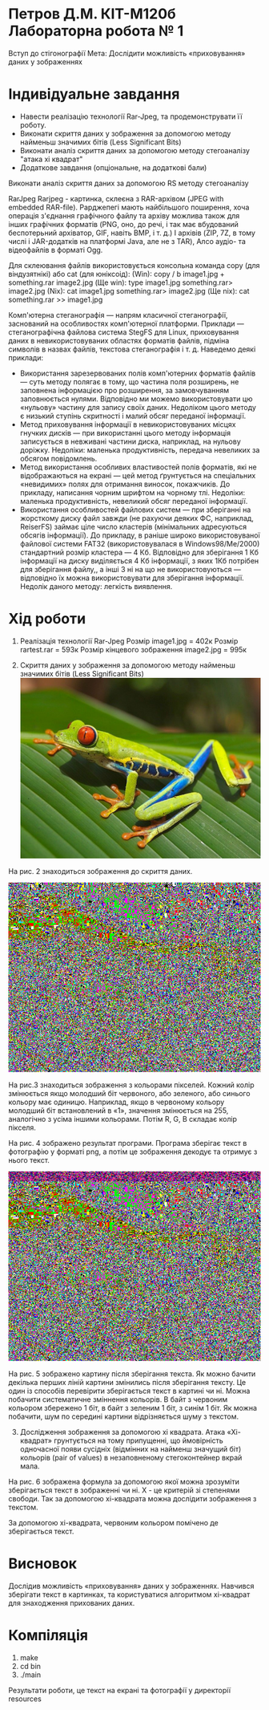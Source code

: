Петров Д.М. КІТ-М120б
Лабораторна робота № 1
=====================
Вступ до стігонографії
Мета: Дослідити можливість «приховування» даних у зображеннях

Індивідуальне завдання
=====================
*	Навести реалізацію технології Rar-Jpeg, та продемонструвати її роботу.
*	Виконати скриття даних у зображення за допомогою методу найменьш значимих бітів (Less Significant Bits)
*	Виконати аналіз скриття даних за допомогою методу стегоаналізу "атака хі квадрат"
*	Додаткове завдання (опціональне, на додаткові бали)

Виконати аналіз скриття даних за допомогою RS методу стегоаналізу

RarJpeg
Rarjpeg - картинка, склеєна з RAR-архівом (JPEG with embedded RAR-file). Рарджепегі мають найбільшого поширення, хоча операція з'єднання графічного файлу та архіву можлива також для інших графічних форматів (PNG, оно, до речі, і так має вбудований беспотерьний архіватор, GIF, навіть BMP, і т. д.) І архівів (ZIP, 7Z, в тому числі і JAR-додатків на платформі Java, але не з TAR), Алсо аудіо- та відеофайлів в форматі Ogg.

Для склеювання файлів використовується консольна команда copy (для віндузятнікі) або cat (для юніксоід):
(Win): copy / b image1.jpg + something.rar image2.jpg
(Ще win): type image1.jpg something.rar> image2.jpg
(Nix): cat image1.jpg something.rar> image2.jpg
(Ще nix): cat something.rar >> image1.jpg

Комп'ютерна стеганографія — напрям класичної стеганографії, заснований на особливостях комп'ютерної платформи. Приклади — стеганографічна файлова система StegFS для Linux, приховування даних в невикористовуваних областях форматів файлів, підміна символів в назвах файлів, текстова стеганографія і т. д. Наведемо деякі приклади:

*	Використання зарезервованих полів комп'ютерних форматів файлів — суть методу полягає в тому, що частина поля розширень, не заповнена інформацією про розширення, за замовчуванням заповнюється нулями. Відповідно ми можемо використовувати цю «нульову» частину для запису своїх даних. Недоліком цього методу є низький ступінь скритності і малий обсяг переданої інформації.
*	Метод приховування інформації в невикористовуваних місцях гнучких дисків — при використанні цього методу інформація записується в невживані частини диска, наприклад, на нульову доріжку. Недоліки: маленька продуктивність, передача невеликих за обсягом повідомлень.
*	Метод використання особливих властивостей полів форматів, які не відображаються на екрані — цей метод ґрунтується на спеціальних «невидимих» полях для отримання виносок, покажчиків. До прикладу, написання чорним шрифтом на чорному тлі. Недоліки: маленька продуктивність, невеликий обсяг переданої інформації.
*	Використання особливостей файлових систем — при зберіганні на жорсткому диску файл завжди (не рахуючи деяких ФС, наприклад, ReiserFS) займає ціле число кластерів (мінімальних адресуються обсягів інформації). До прикладу, в раніше широко використовуваної файлової системи FAT32 (використовувалася в Windows98/Me/2000) стандартний розмір кластера — 4 Кб. Відповідно для зберігання 1 Кб інформації на диску виділяється 4 Кб інформації, з яких 1Кб потрібен для зберігання файлу,, а інші 3 ні на що не використовуються — відповідно їх можна використовувати для зберігання інформації. Недолік даного методу: легкість виявлення.

Хід роботи
=====================

1.	Реалізація технології Rar-Jpeg
Розмір image1.jpg = 402к
Розмір rartest.rar = 593к
Розмір кінцевого зображення image2.jpg = 995к

2.	Скриття даних у зображення за допомогою методу найменьш значимих бітів (Less Significant Bits)
![screen of sample](https://github.com/daaaanil81/Safe_Programming/blob/master/lab01/resources/image1.png)

На рис. 2 знаходиться зображення до скриття даних.


![screen](https://github.com/daaaanil81/Safe_Programming/blob/master/lab01/resources/imageColorBeforeEncoder.png)

На рис.3 знаходиться зображення з кольорами пікселей. Кожний колір змінюється якщо молодший біт червоного, або зеленого, або синього кольору має одиницю. Наприклад, якщо в червоному кольору молодший біт встановлений в «1», значення змінюється на 255, аналогічно з усіма іншими кольорами. Потім R, G, B складає колір пікселя.

На рис. 4 зображено результат програми. Програма зберігає текст в фотографію у форматі png, а потім це зображення декодує та отримує з нього текст. 


![screen](https://github.com/daaaanil81/Safe_Programming/blob/master/lab01/resources/imageColorAfterEncoder.png)


На рис. 5 зображено картину після зберігання текста. Як можно бачити декілька перших ліній картини змінились після зберігання тексту. Це один із способів перевірити зберігається текст в картині чи ні. Можна побачити систематичне зміннення кольорів.
В байт з червоним кольором збережено 1 біт, в байт з зеленим 1 біт, з синім 1 біт. Як можна побачити, шум по середині картини відрізняється шуму з текстом.

3.	Дослідження зображення за допомогою хі квадрата.
Атака «Хі-квадрат» грунтується на тому припущенні, що ймовірність одночасної появи сусідніх (відмінних на найменш значущий біт) кольорів (pair of values) в незаповненому стегоконтейнер вкрай мала.  

На рис. 6 зображена формула за допомогою якої можна зрозуміти зберігається текст в зображенні чи ні. Х - це критерій зі степенями свободи. 
Так за допомогою хі-квадрата можна дослідити зображення з текстом.
 
За допомогою хі-квадрата, червоним кольором помічено де зберігається текст.

Висновок
=====================
Дослідив можливість «приховування» даних у зображеннях. Навчився зберігати текст в картинках, та користуватися алгоритмом хі-квадрат для знаходження прихованих даних.

Компіляція
=====================

1. make
2. cd bin
3. ./main

Результати роботи, це текст на екрані та фотографії у директорії resources

